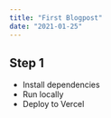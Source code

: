 ```yaml
---
title: "First Blogpost"
date: "2021-01-25"
---
```


## Step 1

- Install dependencies
- Run locally
- Deploy to Vercel